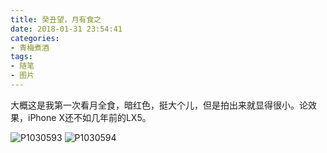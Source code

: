 ```yaml
---
title: 癸丑望，月有食之
date: 2018-01-31 23:54:41
categories:
- 青梅煮酒
tags:
- 随笔
- 图片
---
```

大概这是我第一次看月全食，暗红色，挺大个儿，但是拍出来就显得很小。论效果，iPhone X还不如几年前的LX5。

![P1030593](https://wx2.sinaimg.cn/large/006tNbRwly1fwvwx762p5j31kw16oe82.jpg)
![P1030594](https://wx4.sinaimg.cn/large/006tNbRwly1fwvwx920e1j31kw16o4qq.jpg)

